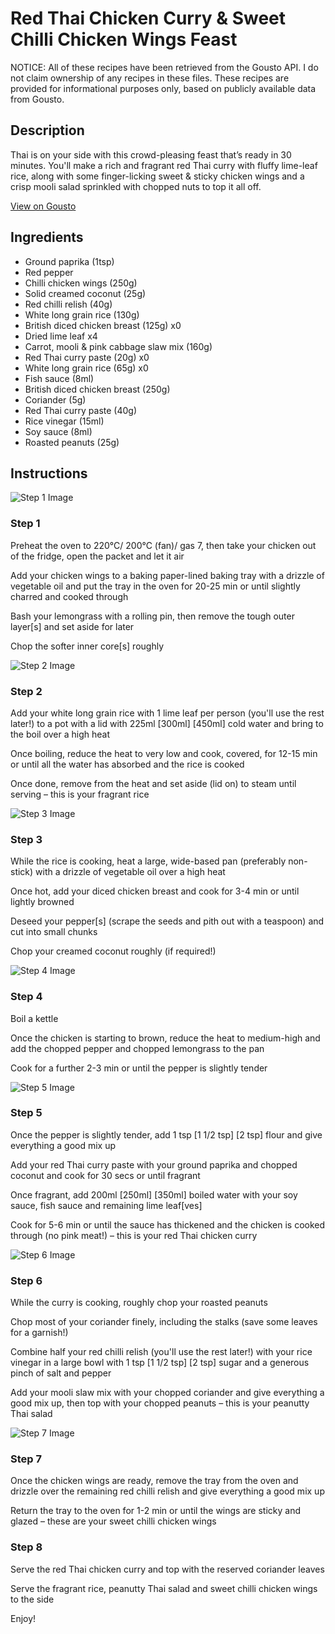 # Red Thai Chicken Curry & Sweet Chilli Chicken Wings Feast

NOTICE: All of these recipes have been retrieved from the Gousto API. I do not claim ownership of any recipes in these files. These recipes are provided for informational purposes only, based on publicly available data from Gousto.

## Description

Thai is on your side with this crowd-pleasing feast that’s ready in 30 minutes. You'll make a rich and fragrant red Thai curry with fluffy lime-leaf rice, along with some finger-licking sweet & sticky chicken wings and a crisp mooli salad sprinkled with chopped nuts to top it all off.

[View on Gousto](https://www.gousto.co.uk/recipes/cookbook/red-thai-chicken-curry-sweet-chilli-chicken-wings-feast)

## Ingredients

- Ground paprika (1tsp)
- Red pepper
- Chilli chicken wings (250g)
- Solid creamed coconut (25g)
- Red chilli relish (40g)
- White long grain rice (130g)
- British diced chicken breast (125g) x0
- Dried lime leaf x4
- Carrot, mooli & pink cabbage slaw mix (160g)
- Red Thai curry paste (20g) x0
- White long grain rice (65g) x0
- Fish sauce (8ml)
- British diced chicken breast (250g)
- Coriander (5g)
- Red Thai curry paste (40g)
- Rice vinegar (15ml)
- Soy sauce (8ml)
- Roasted peanuts (25g)

## Instructions

![Step 1 Image](https://production-media.gousto.co.uk/cms/recipe-step-image/step-1-1728898105293-x200.jpg)

### Step 1

Preheat the oven to 220°C/ 200°C (fan)/ gas 7, then take your chicken out of the fridge, open the packet and let it air

Add your chicken wings to a baking paper-lined baking tray with a drizzle of vegetable oil and put the tray in the oven for 20-25 min or until slightly charred and cooked through

Bash your lemongrass with a rolling pin, then remove the tough outer layer[s] and set aside for later

Chop the softer inner core[s] roughly

![Step 2 Image](https://production-media.gousto.co.uk/cms/recipe-step-image/step-2-1728898109794-x200.jpg)

### Step 2

Add your white long grain rice with 1 lime leaf per person (you'll use the rest later!) to a pot with a lid with 225ml <span class="text-purple">[300ml] </span><span class="text-danger">[450ml]</span> cold water and bring to the boil over a high heat

Once boiling, reduce the heat to very low and cook, covered, for 12-15 min or until all the water has absorbed and the rice is cooked

Once done, remove from the heat and set aside (lid on) to steam until serving – this is your fragrant rice

![Step 3 Image](https://production-media.gousto.co.uk/cms/recipe-step-image/step-3-1728898116589-x200.jpg)

### Step 3

While the rice is cooking, heat a large, wide-based pan (preferably non-stick) with a drizzle of vegetable oil over a high heat

Once hot, add your diced chicken breast and cook for 3-4 min or until lightly browned

Deseed your pepper[s] (scrape the seeds and pith out with a teaspoon) and cut into small chunks

Chop your creamed coconut roughly (if required!)

![Step 4 Image](https://production-media.gousto.co.uk/cms/recipe-step-image/step-4-1728898119834-x200.jpg)

### Step 4

Boil a kettle

Once the chicken is starting to brown, reduce the heat to medium-high and add the chopped pepper and chopped lemongrass to the pan

Cook for a further 2-3 min or until the pepper is slightly tender

![Step 5 Image](https://production-media.gousto.co.uk/cms/recipe-step-image/step-5-1728898123990-x200.jpg)

### Step 5

Once the pepper is slightly tender, add 1 tsp <span class="text-purple">[1 1/2 tsp]</span> <span class="text-danger">[2 tsp]</span> flour and give everything a good mix up

Add your red Thai curry paste with your ground paprika and chopped coconut and cook for 30 secs or until fragrant

Once fragrant, add 200ml <span class="text-purple">[250ml] </span><span class="text-danger">[350ml]</span> boiled water with your soy sauce, fish sauce and remaining lime leaf[ves]

Cook for 5-6 min or until the sauce has thickened and the chicken is cooked through (no pink meat!) – this is your red Thai chicken curry

![Step 6 Image](https://production-media.gousto.co.uk/cms/recipe-step-image/step-6-1728898127926-x200.jpg)

### Step 6

While the curry is cooking, roughly chop your roasted peanuts

Chop most of your coriander finely, including the stalks (save some leaves for a garnish!)

Combine half your red chilli relish (you'll use the rest later!) with your rice vinegar in a large bowl with 1 tsp <span class="text-purple">[1 1/2 tsp] </span><span class="text-danger">[2 tsp]</span> sugar and a generous pinch of salt and pepper

Add your mooli slaw mix with your chopped coriander and give everything a good mix up, then top with your chopped peanuts – this is your peanutty Thai salad

![Step 7 Image](https://production-media.gousto.co.uk/cms/recipe-step-image/step-7-1728898132100-x200.jpg)

### Step 7

Once the chicken wings are ready, remove the tray from the oven and drizzle over the remaining red chilli relish and give everything a good mix up

Return the tray to the oven for 1-2 min or until the wings are sticky and glazed – these are your sweet chilli chicken wings

### Step 8

Serve the red Thai chicken curry and top with the reserved coriander leaves

Serve the fragrant rice, peanutty Thai salad and sweet chilli chicken wings to the side

Enjoy!

